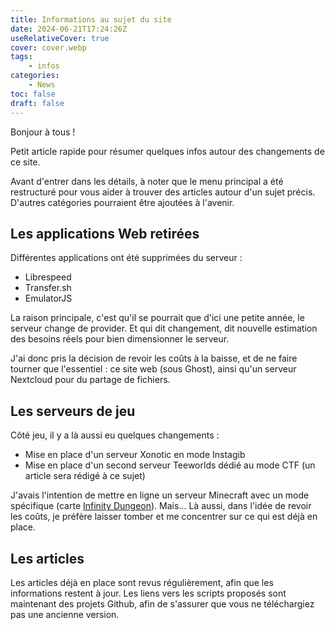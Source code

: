 ```yaml
---
title: Informations au sujet du site
date: 2024-06-21T17:24:26Z
useRelativeCover: true
cover: cover.webp
tags:
    - infos
categories:
    - News
toc: false
draft: false
---
```


Bonjour à tous !

Petit article rapide pour résumer quelques infos autour des changements de ce site.

Avant d'entrer dans les détails, à noter que le menu principal a été restructuré pour vous aider à trouver des articles autour d'un sujet précis. D'autres catégories pourraient être ajoutées à l'avenir.

## Les applications Web retirées

Différentes applications ont été supprimées du serveur :

- Librespeed
- Transfer.sh
- EmulatorJS

La raison principale, c'est qu'il se pourrait que d'ici une petite année, le serveur change de provider. Et qui dit changement, dit nouvelle estimation des besoins réels pour bien dimensionner le serveur.

J'ai donc pris la décision de revoir les coûts à la baisse, et de ne faire tourner que l'essentiel : ce site web (sous Ghost), ainsi qu'un serveur Nextcloud pour du partage de fichiers.

## Les serveurs de jeu

Côté jeu, il y a là aussi eu quelques changements :

- Mise en place d'un serveur Xonotic en mode Instagib
- Mise en place d'un second serveur Teeworlds dédié au mode CTF (un article sera rédigé à ce sujet)

J'avais l'intention de mettre en ligne un serveur Minecraft avec un mode spécifique (carte [Infinity Dungeon](https://www.planetminecraft.com/project/infinity-dungeons/)). Mais... Là aussi, dans l'idée de revoir les coûts, je préfère laisser tomber et me concentrer sur ce qui est déjà en place.

## Les articles

Les articles déjà en place sont revus régulièrement, afin que les informations restent à jour. Les liens vers les scripts proposés sont maintenant des projets Github, afin de s'assurer que vous ne téléchargiez pas une ancienne version.
